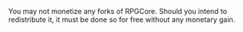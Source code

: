 You may not monetize any forks of RPGCore. Should you intend to redistribute it, it must be done so for free without any monetary gain.
